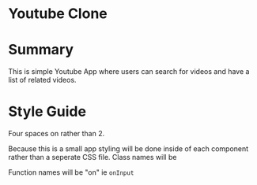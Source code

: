 # Youtube Clone

# Summary
This is simple Youtube App where users can search for videos and have a list of related videos.

# Style Guide
Four spaces on rather than 2.

Because this is a small app styling will be done inside of each component rather than a seperate CSS file. 
Class names will be 

Function names will be "on" ie `onInput`